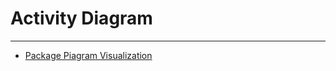 # Activity Diagram
___
* [Package Piagram Visualization](https://viewer.diagrams.net/?tags=%7B%7D&target=blank&highlight=0000ff&edit=_blank&layers=1&nav=1&title=Diagrama%20de%20actividades.drawio#Uhttps%3A%2F%2Fdrive.google.com%2Fuc%3Fid%3D1hwewMRqTcoLJgRnEHtpOVxy2h7X5QLAG%26export%3Ddownload)